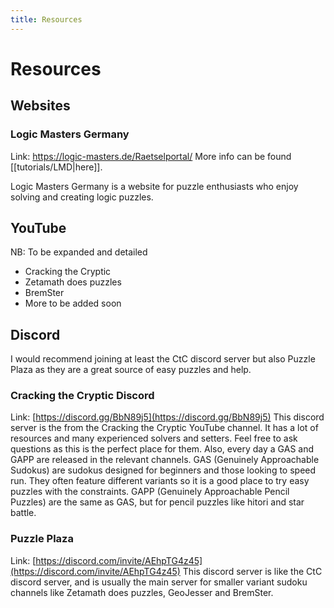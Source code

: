 ```yaml
---
title: Resources
---
```

# Resources
## Websites
### Logic Masters Germany
Link: https://logic-masters.de/Raetselportal/
More info can be found [[tutorials/LMD|here]].

Logic Masters Germany is a website for puzzle enthusiasts who enjoy solving and creating logic puzzles.


## YouTube
NB: To be expanded and detailed
- Cracking the Cryptic
- Zetamath does puzzles
- BremSter
- More to be added soon





## Discord
I would recommend joining at least the CtC discord server but also Puzzle Plaza as they are a great source of easy puzzles and help.
### Cracking the Cryptic Discord
Link: [https://discord.gg/BbN89j5](https://discord.gg/BbN89j5)
This discord server is the from the Cracking the Cryptic YouTube channel. It has a lot of resources and many experienced solvers and setters. Feel free to ask questions as this is the perfect place for them. Also, every day a GAS and GAPP are released in the relevant channels. GAS (Genuinely Approachable Sudokus) are sudokus designed for beginners and those looking to speed run. They often feature different variants so it is a good place to try easy puzzles with the constraints. GAPP (Genuinely Approachable Pencil Puzzles) are the same as GAS, but for pencil puzzles like hitori and star battle.


### Puzzle Plaza
Link: [https://discord.com/invite/AEhpTG4z45](https://discord.com/invite/AEhpTG4z45)
This discord server is like the CtC discord server, and is usually the main server for smaller variant sudoku channels like Zetamath does puzzles, GeoJesser and BremSter.










